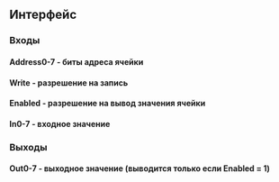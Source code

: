 ## Интерфейс

### Входы

#### Address0-7 - биты адреса ячейки

#### Write - разрешение на запись

#### Enabled - разрешение на вывод значения ячейки

#### In0-7 - входное значение

### Выходы

#### Out0-7 - выходное значение (выводится только если Enabled = 1)